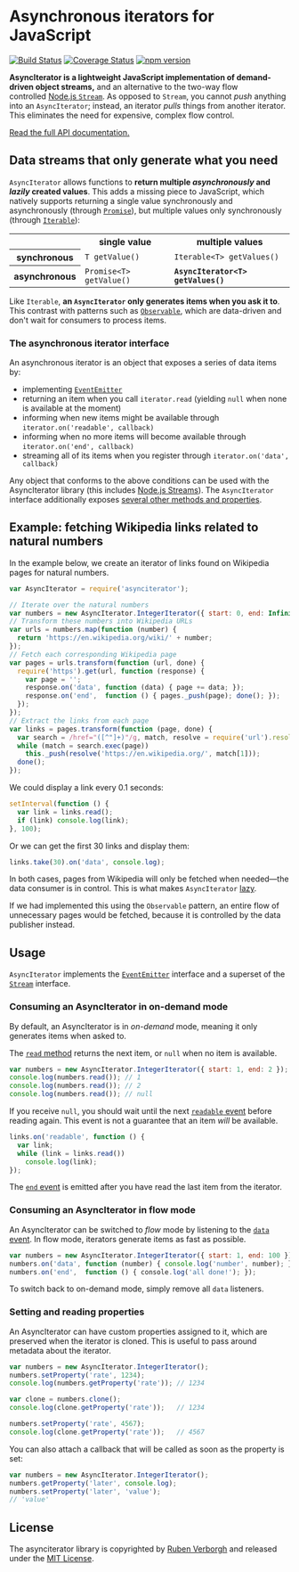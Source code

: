 # Asynchronous iterators for JavaScript
[![Build Status](https://travis-ci.org/RubenVerborgh/AsyncIterator.svg?branch=master)](https://travis-ci.org/RubenVerborgh/AsyncIterator)
[![Coverage Status](https://coveralls.io/repos/github/RubenVerborgh/AsyncIterator/badge.svg)](https://coveralls.io/github/RubenVerborgh/AsyncIterator)
[![npm version](https://badge.fury.io/js/asynciterator.svg)](https://www.npmjs.com/package/asynciterator)

**AsyncIterator is a lightweight JavaScript implementation of demand-driven object streams,**
and an alternative to the two-way flow controlled [Node.js `Stream`](https://nodejs.org/api/stream.html).
As opposed to `Stream`, you cannot _push_ anything into an `AsyncIterator`;
instead, an iterator _pulls_ things from another iterator.
This eliminates the need for expensive, complex flow control.

[Read the full API documentation.](http://rubenverborgh.github.io/AsyncIterator/docs/)

## Data streams that only generate what you need
`AsyncIterator` allows functions to
**return multiple _asynchronously_ and _lazily_ created values**.
This adds a missing piece to JavaScript,
which natively supports returning a single value synchronously
and asynchronously (through [`Promise`](https://developer.mozilla.org/en-US/docs/Web/JavaScript/Reference/Global_Objects/Promise)),
but multiple values only synchronously (through [`Iterable`](https://developer.mozilla.org/en-US/docs/Web/JavaScript/Reference/Iteration_protocols)):

<table>
  <tr>
    <td>&nbsp;</td>
    <th>single value</th>
    <th>multiple values</th>
  </tr>
  <tr>
    <th>synchronous</th>
    <td><code>T getValue()</code></td>
    <td><code>Iterable&lt;T&gt; getValues()</code></td>
  </tr>
  <tr>
    <th>asynchronous</th>
    <td><code>Promise&lt;T&gt; getValue()</code></td>
    <td><strong><code>AsyncIterator&lt;T&gt; getValues()</code></strong></td>
  </tr>
</table>

Like `Iterable`, **an `AsyncIterator` only generates items when you ask it to**.
This contrast with patterns such as [`Observable`](http://reactivex.io/intro.html),
which are data-driven and don't wait for consumers to process items.

### The asynchronous iterator interface
An asynchronous iterator is an object that exposes a series of data items by:
- implementing [`EventEmitter`](https://nodejs.org/api/events.html#events_class_eventemitter)
- returning an item when you call `iterator.read` (yielding `null` when none is available at the moment)
- informing when new items might be available through `iterator.on('readable', callback)`
- informing when no more items will become available through `iterator.on('end', callback)`
- streaming all of its items when you register through `iterator.on('data', callback)`

Any object that conforms to the above conditions can be used with the AsyncIterator library
(this includes [Node.js Streams](https://nodejs.org/api/stream.html)).
The `AsyncIterator` interface additionally exposes
[several other methods and properties](http://rubenverborgh.github.io/AsyncIterator/docs/AsyncIterator.html).

## Example: fetching Wikipedia links related to natural numbers
In the example below, we create an iterator of links found on Wikipedia pages for natural numbers.
```JavaScript
var AsyncIterator = require('asynciterator');

// Iterate over the natural numbers
var numbers = new AsyncIterator.IntegerIterator({ start: 0, end: Infinity });
// Transform these numbers into Wikipedia URLs
var urls = numbers.map(function (number) {
  return 'https://en.wikipedia.org/wiki/' + number;
});
// Fetch each corresponding Wikipedia page
var pages = urls.transform(function (url, done) {
  require('https').get(url, function (response) {
    var page = '';
    response.on('data', function (data) { page += data; });
    response.on('end',  function () { pages._push(page); done(); });
  });
});
// Extract the links from each page
var links = pages.transform(function (page, done) {
  var search = /href="([^"]+)"/g, match, resolve = require('url').resolve;
  while (match = search.exec(page))
    this._push(resolve('https://en.wikipedia.org/', match[1]));
  done();
});
```

We could display a link every 0.1 seconds:
```JavaScript
setInterval(function () {
  var link = links.read();
  if (link) console.log(link);
}, 100);
```

Or we can get the first 30 links and display them:
```JavaScript
links.take(30).on('data', console.log);
```

In both cases, pages from Wikipedia will only be fetched when needed—the data consumer is in control.
This is what makes `AsyncIterator` [lazy](https://en.wikipedia.org/wiki/Lazy_evaluation).

If we had implemented this using the `Observable` pattern,
an entire flow of unnecessary pages would be fetched,
because it is controlled by the data publisher instead.

## Usage
`AsyncIterator` implements the [`EventEmitter`](https://nodejs.org/api/events.html#events_class_eventemitter) interface
and a superset of the [`Stream`](https://nodejs.org/api/stream.html) interface.

### Consuming an AsyncIterator in on-demand mode
By default, an AsyncIterator is in _on-demand_ mode,
meaning it only generates items when asked to.

The [`read` method](http://rubenverborgh.github.io/AsyncIterator/docs/AsyncIterator.html#read) returns the next item,
or `null` when no item is available.

```JavaScript
var numbers = new AsyncIterator.IntegerIterator({ start: 1, end: 2 });
console.log(numbers.read()); // 1
console.log(numbers.read()); // 2
console.log(numbers.read()); // null
```

If you receive `null`,
you should wait until the next [`readable` event](http://rubenverborgh.github.io/AsyncIterator/docs/AsyncIterator.html#.event:readable) before reading again.
This event is not a guarantee that an item _will_ be available.

```JavaScript
links.on('readable', function () {
  var link;
  while (link = links.read())
    console.log(link);
});
```

The [`end` event](http://rubenverborgh.github.io/AsyncIterator/docs/AsyncIterator.html#.event:end) is emitted after you have read the last item from the iterator.

### Consuming an AsyncIterator in flow mode
An AsyncIterator can be switched to _flow_ mode by listening to the [`data` event](http://rubenverborgh.github.io/AsyncIterator/docs/AsyncIterator.html#.event:data).
In flow mode, iterators generate items as fast as possible.

```JavaScript
var numbers = new AsyncIterator.IntegerIterator({ start: 1, end: 100 });
numbers.on('data', function (number) { console.log('number', number); });
numbers.on('end',  function () { console.log('all done!'); });
```

To switch back to on-demand mode, simply remove all `data` listeners.

### Setting and reading properties
An AsyncIterator can have custom properties assigned to it,
which are preserved when the iterator is cloned.
This is useful to pass around metadata about the iterator.

```JavaScript
var numbers = new AsyncIterator.IntegerIterator();
numbers.setProperty('rate', 1234);
console.log(numbers.getProperty('rate')); // 1234

var clone = numbers.clone();
console.log(clone.getProperty('rate'));   // 1234

numbers.setProperty('rate', 4567);
console.log(clone.getProperty('rate'));   // 4567
```

You can also attach a callback
that will be called as soon as the property is set:

```JavaScript
var numbers = new AsyncIterator.IntegerIterator();
numbers.getProperty('later', console.log);
numbers.setProperty('later', 'value');
// 'value'
```

## License
The asynciterator library is copyrighted by [Ruben Verborgh](http://ruben.verborgh.org/)
and released under the [MIT License](http://opensource.org/licenses/MIT).

